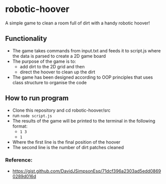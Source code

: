# robotic-hoover
A simple game to clean a room full of dirt with a handy robotic hoover!

## Functionality 
* The game takes commands from input.txt and feeds it to script.js where the data is parsed to create a 2D game board 
* The purpose of the game is to:
    * add dirt to the 2D grid and then
    * direct the hoover to clean up the dirt  
* The game has been designed according to OOP principles that uses class structure to organise the code 

## How to run program
- Clone this repository and cd robotic-hoover/src 
- run `node script.js`
- The results of the game will be printed to the terminal in the following format:
   * `1 3`
   * `1`
- Where the first line is the final position of the hoover
- The second line is the number of dirt patches cleaned

### Reference:
- https://gist.github.com/DavidJSimpsonEsq/71dcf396a2303ad5edd08690289d016d
